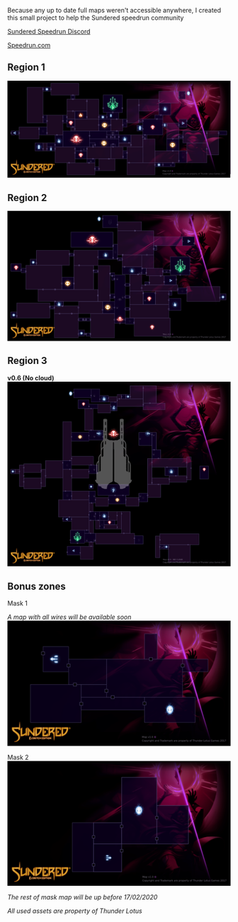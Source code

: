 Because any up to date full maps weren't accessible anywhere, I created this small project to help the Sundered speedrun community

[Sundered Speedrun Discord](https://discordapp.com/invite/vHRDAkX)

[Speedrun.com](https://www.speedrun.com/sundered/)

## Region 1

![SunderedMaps Region 1](SunderedMaps_Region1.png)

## Region 2
![SunderedMaps Region 2](SunderedMaps_Region2.png)

## Region 3
**v0.6 (No cloud)**
![SunderedMaps Region 3 - NO CLOUD](SunderedMaps_Region3.png)

## Bonus zones
Mask 1

*A map with all wires will be available soon*
![SunderedMaps Bonus Region 1](SunderedMaps_BonusR1.png)

Mask 2 
![SunderedMaps Bonus Region 2](SunderedMaps_BonusR2.png)


*The rest of mask map will be up before 17/02/2020*

*All used assets are property of Thunder Lotus*
